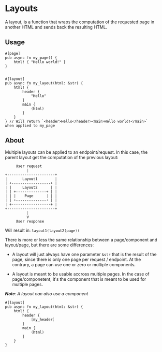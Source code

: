 # Layouts

A layout, is a function that wraps the computation of the requested page in another HTML and sends back the resulting HTML.

## Usage

```
#[page]
pub async fn my_page() {
    html! { "Hello world!" }
}


#[layout]
pub async fn my_layout(html: &str) {
    html! {
        header {
            "Hello"
        }
        main {
            (html)
        }
    }
} // Will return `<header>Hello</header><main>Hello world!</main>` when applied to my_page
```

## About

Multiple layouts can be applied to an endpoint/request. In this case, the parent layout get the computation of the previous layout:

```
     User request
          |
+----------------------+
|       Layout1        |
| +------------------+ |
| |     Layout2      | |
| | +--------------+ | |
| | |    Page      | | |
| | +--------------+ | |
| +------------------+ |
+----------------------+
          |
          V
     User response
```

Will result in: `layout1(layout2(page))`

There is more or less the same relationship between a page/component and layout/page, but there are some differences:

- A layout will just always have one parameter `&str` that is the result of the page, since there is only one page per request / endpoint. At the contrary, a page can use one or zero or multiple components.

- A layout is meant to be usable accross multiple pages. In the case of page/componetent, it's the component that is meant to be used for multiple pages.



_**Note**: A layout can also use a component_

```
#[layout]
pub async fn my_layout(html: &str) {
    html! {
        header {
            [my_header]
        }
        main {
            (html)
        }
    }
}
```

